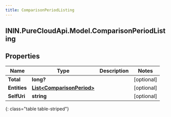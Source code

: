 ```yaml
---
title: ComparisonPeriodListing
---
```

## ININ.PureCloudApi.Model.ComparisonPeriodListing

## Properties

|Name | Type | Description | Notes|
|------------ | ------------- | ------------- | -------------|
| **Total** | **long?** |  | [optional] |
| **Entities** | [**List&lt;ComparisonPeriod&gt;**](ComparisonPeriod.html) |  | [optional] |
| **SelfUri** | **string** |  | [optional] |
{: class="table table-striped"}



